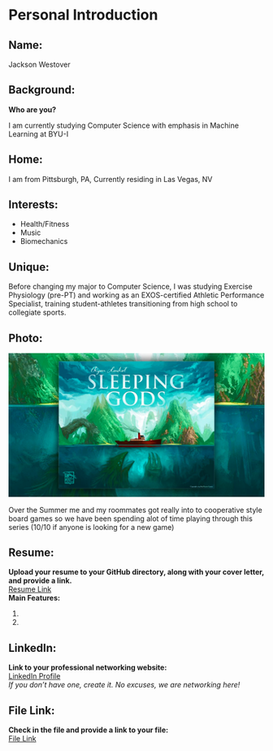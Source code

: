 # Personal Introduction

## Name:
Jackson Westover
<!-- Enter your name here -->

## Background:
**Who are you?**
<!-- Provide a brief background about yourself here -->
I am currently studying Computer Science with emphasis in Machine Learning at BYU-I

## Home:
<!-- Mention your home town, city, and state -->
I am from Pittsburgh, PA, Currently residing in Las Vegas, NV

## Interests:
<!-- List your main interests here -->
*  Health/Fitness
*  Music
*  Biomechanics

## Unique:
<!-- Share something unique about yourself here. Update your iLearn/Canvas profile accordingly. -->
Before changing my major to Computer Science, I was studying Exercise Physiology (pre-PT) and working as an EXOS-certified Athletic Performance Specialist, training student-athletes transitioning from high school to collegiate sports.

## Photo:
![Your favorite activity or experience](sg-review-1.png)  
<!-- Provide a brief explanation of the photo -->
Over the Summer me and my roommates got really into to cooperative style board games so we have been spending alot of time playing through this series (10/10 if anyone is looking for a new game)

## Resume:
**Upload your resume to your GitHub directory, along with your cover letter, and provide a link.**  
[Resume Link]([JacksonWestover397Resume.pdf](https://github.com/jcwestover/CSE-397/blob/main/Jackson%20Westover%20397%20Resume.pdf))  
**Main Features:**  
1. <!-- Describe the first unique element of your resume -->
2. <!-- Describe the second unique element of your resume -->

## LinkedIn:
**Link to your professional networking website:**  
[LinkedIn Profile](link_to_linkedin)  
*If you don’t have one, create it. No excuses, we are networking here!*

## File Link:
**Check in the file and provide a link to your file:**  
[File Link](link_to_file)
